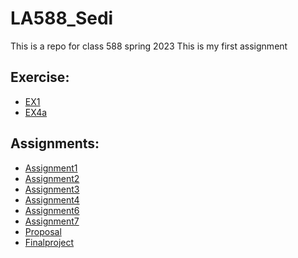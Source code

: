 # __LA588_Sedi__
This is a repo for class 588 spring 2023
This is my first assignment
## __Exercise:__
- [EX1](https://github.com/sedi-ghiasi/LA588_Sedi/commit/1b669e6780c921da91376054a48b69e7905be530)
- [EX4a](https://github.com/sedi-ghiasi/LA588_Sedi/blob/main/Exercise/Exercise%204a.html)

## __Assignments:__
- [Assignment1](https://sedi-ghiasi.github.io/LA588_Sedi/assignment1/assign3a_osm.html)
- [Assignment2](Assignment2/assign2.md)
- [Assignment3](Assignment3/assign3.md)
- [Assignment4](https://sedi-ghiasi.github.io/LA588_Sedi/Assignment4/myFram_osm.html)
- [Assignment6](https://sedi-ghiasi.github.io/LA588_Sedi/Assignment6/Assignment6.html)
- [Assignment7](https://sedi-ghiasi.github.io/LA588_Sedi/Assignment7/Assignm7.html)
- [Proposal](projctproposal/proposal.md)
- [Finalproject](https://github.com/sedi-ghiasi/LA588_Sedi/blob/main/finalproject/Index.md)
